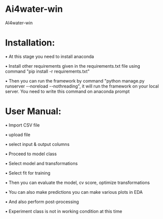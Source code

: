 # Ai4water-win
AI4water-win
# Installation:
•	At this stage you need to install anaconda

•	Install other requirements given in the requirements.txt file using command "pip install -r requirements.txt"

•	Then you can run the framework by command "python manage.py runserver --noreload --nothreading", it will run the framework on your local server. You need to write this command on anaconda prompt
# User Manual: 
•	Import CSV file

•	upload file 

•	select input & output columns 

    
•	Proceed to model class

•	Select model and transformations

•	Select fit for training 

•	Then you can evaluate the model, cv score, optimize transformations

•	You can also make predictions you can make various plots in EDA 

•	And also perform post-processing

•	Experiment class is not in working condition at this time

